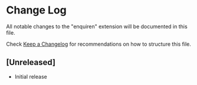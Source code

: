 # Change Log
All notable changes to the "enquiren" extension will be documented in this file.

Check [Keep a Changelog](http://keepachangelog.com/) for recommendations on how to structure this file.

## [Unreleased]
- Initial release
